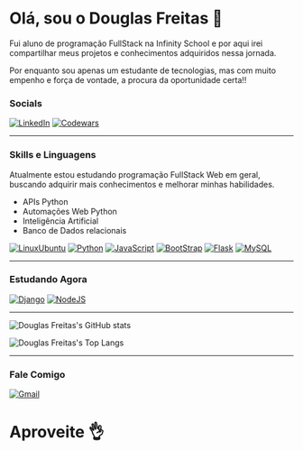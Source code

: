 # Olá, sou o Douglas Freitas 👋

Fui aluno de programação FullStack na Infinity School e por aqui irei compartilhar meus projetos e conhecimentos adquiridos nessa jornada.

Por enquanto sou apenas um estudante de tecnologias, mas com muito empenho e força de vontade, a procura da oportunidade certa!!

### Socials
[![LinkedIn](https://img.shields.io/badge/LinkedIn-0077B5?style=for-the-badge&logo=linkedin&logoColor=white)](https://www.linkedin.com/in/douglas-freitas-65602a329/)
[![Codewars](https://img.shields.io/badge/Codewars-B1361E?style=for-the-badge&logo=Codewars&logoColor=white)](https://www.codewars.com/users/defreitassl)

---

### Skills e Linguagens
Atualmente estou estudando programação FullStack Web em geral, buscando adquirir mais conhecimentos e melhorar minhas habilidades.

 - APIs Python
 - Automações Web Python
 - Inteligência Artificial
 - Banco de Dados relacionais

[![LinuxUbuntu](https://img.shields.io/badge/Ubuntu-E95420?style=for-the-badge&logo=ubuntu&logoColor=white)]()
[![Python](https://img.shields.io/badge/Python-14354C?style=for-the-badge&logo=python&logoColor=white)]()
[![JavaScript](https://img.shields.io/badge/JavaScript-F7DF1E?style=for-the-badge&logo=javascript&logoColor=black)]()
[![BootStrap](https://img.shields.io/badge/Bootstrap-563D7C?style=for-the-badge&logo=bootstrap&logoColor=white)]()
[![Flask](https://img.shields.io/badge/Flask-000000?style=for-the-badge&logo=flask&logoColor=white)]()
[![MySQL](https://img.shields.io/badge/PostgreSQL-316192?style=for-the-badge&logo=postgresql&logoColor=white)]()

---

### Estudando Agora

[![Django](https://img.shields.io/badge/Django-092E20?style=for-the-badge&logo=django&logoColor=white)]()
[![NodeJS](https://img.shields.io/badge/Node.js-43853D?style=for-the-badge&logo=node.js&logoColor=white)]()

---

![Douglas Freitas's GitHub stats](https://github-readme-stats.vercel.app/api?username=defreitassl&show_icons=true&theme=tokyonight) 

![Douglas Freitas's Top Langs](https://github-readme-stats.vercel.app/api/top-langs/?username=defreitassl&layout=compact&theme=tokyonight)

---

### Fale Comigo

[![Gmail](https://img.shields.io/badge/Gmail-D14836?style=for-the-badge&logo=gmail&logoColor=white)](mailTo:douglasamf14@gmail.com)

# Aproveite 👌
